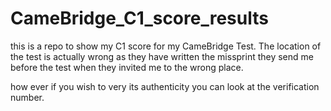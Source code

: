 # CameBridge_C1_score_results
this is a repo to show my C1 score for my CameBridge Test.
The location of the test is actually wrong as they have written the missprint they send me before the test when they invited me to the wrong place.

how ever if you wish to very its authenticity you can look at the verification number.
